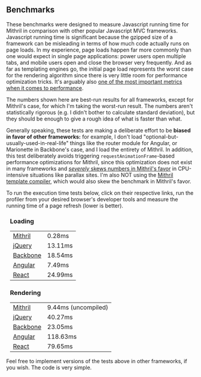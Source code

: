 ## Benchmarks

These benchmarks were designed to measure Javascript running time for Mithril in comparison with other popular Javascript MVC frameworks. Javascript running time is significant because the gzipped size of a framework can be misleading in terms of how much code actually runs on page loads. In my experience, page loads happen far more commonly than one would expect in single page applications: power users open multiple tabs, and mobile users open and close the browser very frequently. And as far as templating engines go, the initial page load represents the worst case for the rendering algorithm since there is very little room for performance optimization tricks. It's arguably also [one of the most important metrics when it comes to performance](http://blog.kissmetrics.com/loading-time/).

The numbers shown here are best-run results for all frameworks, except for Mithril's case, for which I'm taking the worst-run result. The numbers aren't statistically rigorous (e.g. I didn't bother to calculate standard deviation), but they should be enough to give a rough idea of what is faster than what.

Generally speaking, these tests are making a deliberate effort to be **biased in favor of other frameworks:** for example, I don't load "optional-but-usually-used-in-real-life" things like the router module for Angular, or Marionette in Backbone's case, and I load the entirety of Mithril. In addition, this test deliberately avoids triggering `requestAnimationFrame`-based performance optimizations for Mithril, since this optimization does not exist in many frameworks and [*severely* skews numbers in Mithril's favor](http://jsperf.com/angular-vs-knockout-vs-ember/308) in CPU-intensive situations like parallax sites. I'm also NOT using the [Mithril template compiler](compiling-templates.md), which would also skew the benchmark in Mithril's favor.

To run the execution time tests below, click on their respective links, run the profiler from your desired browser's developer tools and measure the running time of a page refresh (lower is better).

<div class="performance" style="padding:0 0 0 10px;">
	<div class="row">
		<div class="col(4,4,6)">
			<h3>Loading</h3>
			<table>
				<tr><td><a href="comparisons/mithril.parsing.html">Mithril</a></td><td><span class="bar" style="background:#161;width:1%;"></span> 0.28ms</td></tr>
				<tr><td><a href="comparisons/jquery.parsing.html">jQuery</a></td><td><span class="bar" style="background:#66c;width:26%;"></span> 13.11ms</td></tr>
				<tr><td><a href="comparisons/backbone.parsing.html">Backbone</a></td><td><span class="bar" style="background:#33c;width:37%;"></span> 18.54ms</td></tr>
				<tr><td><a href="comparisons/angular.parsing.html">Angular</a></td><td><span class="bar" style="background:#c33;width:14%;"></span> 7.49ms</td></tr>
				<tr><td><a href="comparisons/react.parsing.html">React</a></td><td><span class="bar" style="background:#6af;width:50%;"></span> 24.99ms</td></tr>
			</table>
		</div>
		<div class="col(8,8,12)">
			<h3>Rendering</h3>
			<table>
				<tr><td><a href="comparisons/mithril.rendering.html">Mithril</a></td><td><span class="bar" style="background:#161;width:4%;"></span> 9.44ms (uncompiled)</td></tr>
				<tr><td><a href="comparisons/jquery.rendering.html">jQuery</a></td><td><span class="bar" style="background:#66c;width:17%;"></span> 40.27ms</td></tr>
				<tr><td><a href="comparisons/backbone.rendering.html">Backbone</a></td><td><span class="bar" style="background:#33c;width:10%;"></span> 23.05ms</td></tr>
				<tr><td><a href="comparisons/angular.rendering.html">Angular</a></td><td><span class="bar" style="background:#c33;width:50%;"></span> 118.63ms</td></tr>
				<tr><td><a href="comparisons/react.rendering.html">React</a></td><td><span class="bar" style="background:#6af;width:33%;"></span> 79.65ms</td></tr>
			</table>
		</div>
	</div>
</div>

Feel free to implement versions of the tests above in other frameworks, if you wish. The code is very simple.
